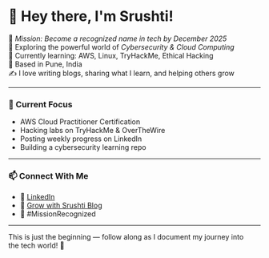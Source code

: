 # 👋 Hey there, I'm Srushti!

🎯 *Mission: Become a recognized name in tech by December 2025*  
🔐 Exploring the powerful world of *Cybersecurity & Cloud Computing*  
🌱 Currently learning: AWS, Linux, TryHackMe, Ethical Hacking  
📌 Based in Pune, India  
✍ I love writing blogs, sharing what I learn, and helping others grow

---

### 🚀 Current Focus
- AWS Cloud Practitioner Certification
- Hacking labs on TryHackMe & OverTheWire
- Posting weekly progress on LinkedIn
- Building a cybersecurity learning repo

---

### 📫 Connect With Me
- 💼 [LinkedIn](www.linkedin.com/in/srushti-kadam-032924325)  
- 📘 [Grow with Srushti Blog](https://growwithsrushti.blogspot.com/)  
- 📌 #MissionRecognized

---

This is just the beginning — follow along as I document my journey into the tech world! 💜
